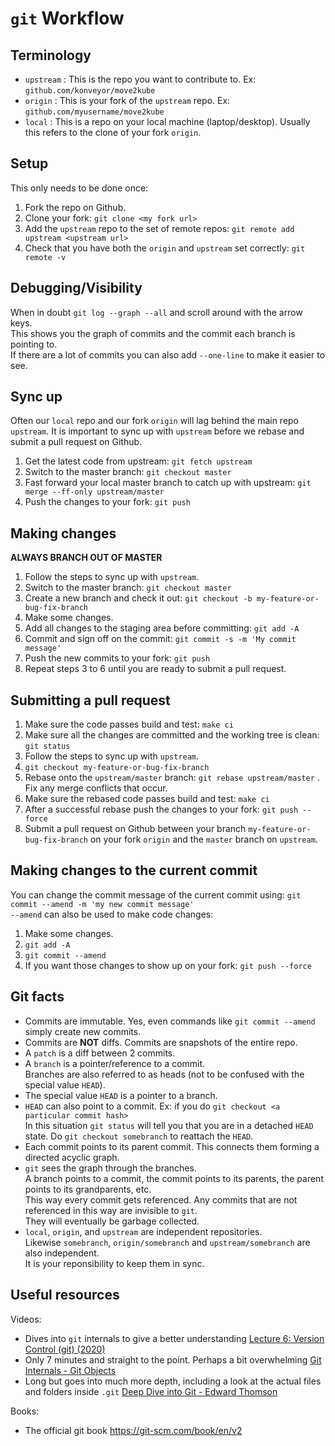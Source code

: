 # `git` Workflow

## Terminology
- `upstream` : This is the repo you want to contribute to. Ex: `github.com/konveyor/move2kube`
- `origin` : This is your fork of the `upstream` repo. Ex: `github.com/myusername/move2kube`
- `local` : This is a repo on your local machine (laptop/desktop). Usually this refers to the clone of your fork `origin`.

## Setup
This only needs to be done once:
1. Fork the repo on Github.
2. Clone your fork: `git clone <my fork url>`
3. Add the `upstream` repo to the set of remote repos: `git remote add upstream <upstream url>`
4. Check that you have both the `origin` and `upstream` set correctly: `git remote -v`

## Debugging/Visibility
When in doubt `git log --graph --all` and scroll around with the arrow keys.  
This shows you the graph of commits and the commit each branch is pointing to.  
If there are a lot of commits you can also add `--one-line` to make it easier to see.

## Sync up
Often our `local` repo and our fork `origin` will lag behind the main repo `upstream`.
It is important to sync up with `upstream` before we rebase and submit a pull request on Github.

1. Get the latest code from upstream: `git fetch upstream`
2. Switch to the master branch: `git checkout master`
3. Fast forward your local master branch to catch up with upstream: `git merge --ff-only upstream/master`
4. Push the changes to your fork: `git push`

## Making changes
**ALWAYS BRANCH OUT OF MASTER**

1. Follow the steps to sync up with `upstream`.
2. Switch to the master branch: `git checkout master`
3. Create a new branch and check it out: `git checkout -b my-feature-or-bug-fix-branch`
4. Make some changes.
5. Add all changes to the staging area before committing: `git add -A`
6. Commit and sign off on the commit: `git commit -s -m 'My commit message'`
7. Push the new commits to your fork: `git push`
8. Repeat steps 3 to 6 until you are ready to submit a pull request.

## Submitting a pull request

1. Make sure the code passes build and test: `make ci`
2. Make sure all the changes are committed and the working tree is clean: `git status`
3. Follow the steps to sync up with `upstream`.
4. `git checkout my-feature-or-bug-fix-branch`
5. Rebase onto the `upstream/master` branch: `git rebase upstream/master` . Fix any merge conflicts that occur.
6. Make sure the rebased code passes build and test: `make ci`
7. After a successful rebase push the changes to your fork: `git push --force`
8. Submit a pull request on Github between your branch `my-feature-or-bug-fix-branch` on your fork `origin` and the `master` branch on `upstream`.

## Making changes to the current commit
You can change the commit message of the current commit using: `git commit --amend -m 'my new commit message'`  
`--amend` can also be used to make code changes:

1. Make some changes.
2. `git add -A`
3. `git commit --amend`
4. If you want those changes to show up on your fork: `git push --force`

## Git facts
- Commits are immutable. Yes, even commands like `git commit --amend` simply create new commits.
- Commits are **NOT** diffs. Commits are snapshots of the entire repo.
- A `patch` is a diff between 2 commits.
- A `branch` is a pointer/reference to a commit.  
  Branches are also referred to as heads (not to be confused with the special value `HEAD`).
- The special value `HEAD` is a pointer to a branch.
- `HEAD` can also point to a commit. Ex: if you do `git checkout <a particular commit hash>`  
  In this situation `git status` will tell you that you are in a detached `HEAD` state. Do `git checkout somebranch` to reattach the `HEAD`.
- Each commit points to its parent commit. This connects them forming a directed acyclic graph.
- `git` sees the graph through the branches.  
  A branch points to a commit, the commit points to its parents, the parent points to its grandparents, etc.  
  This way every commit gets referenced. Any commits that are not referenced in this way are invisible to `git`.  
  They will eventually be garbage collected.
- `local`, `origin`, and `upstream` are independent repositories.  
  Likewise `somebranch`, `origin/somebranch` and `upstream/somebranch` are also independent.  
  It is your reponsibility to keep them in sync.

## Useful resources
Videos:
- Dives into `git` internals to give a better understanding [Lecture 6: Version Control (git) (2020)](https://youtu.be/2sjqTHE0zok)
- Only 7 minutes and straight to the point. Perhaps a bit overwhelming [Git Internals - Git Objects
](https://www.youtube.com/watch?v=MyvyqdQ3OjI)
- Long but goes into much more depth, including a look at the actual files and folders inside `.git` [Deep Dive into Git - Edward Thomson
](https://www.youtube.com/watch?v=fBP18-taaNw)

Books:
- The official git book https://git-scm.com/book/en/v2